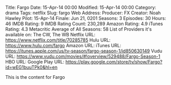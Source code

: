 Title: Fargo
Date: 15-Apr-14 00:00
Modified: 15-Apr-14 00:00
Category: drama
Tags: netflix
Slug: fargo
Web Address: 
Producer: FX
Creator: Noah Hawley
Pilot: 15-Apr-14
Finale: Jun 21, 0201
Seasons: 3
Episodes: 30
Hours: 46
IMDB Rating: 9
IMDB Rating Count: 230,289
Amazon Rating: 4.9
iTunes Rating: 4.3
Metacritic Average of All Seasons: 58
List of Providers it's available on: The CW, The WB
Netflix URL: https://www.netflix.com/title/70285785
Hulu URL: https://www.hulu.com/fargo
Amazon URL: 
iTunes URL: https://itunes.apple.com/us/tv-season/fargo-season-1/id850630149
Vudu URL: https://www.vudu.com/movies/#!overview/529488/Fargo-Season-1
HBO URL: 
Google Play URL: https://play.google.com/store/tv/show/Fargo?id=wEG1buuTPk0&hl=en



This is the content for Fargo